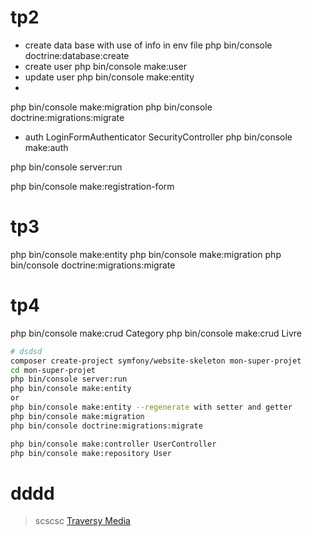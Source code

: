 # tp2
* create data base with use of info in env file
php bin/console doctrine:database:create 
* create user
php bin/console make:user 
* update user
php bin/console make:entity
*
php bin/console make:migration 
php bin/console doctrine:migrations:migrate
* auth LoginFormAuthenticator  SecurityController 
php bin/console make:auth

php bin/console server:run 

php bin/console make:registration-form
# tp3

php bin/console make:entity
php bin/console make:migration
php bin/console doctrine:migrations:migrate
# tp4
php bin/console make:crud Category
php bin/console make:crud Livre

``` bash
# dsdsd
composer create-project symfony/website-skeleton mon-super-projet
cd mon-super-projet
php bin/console server:run
php bin/console make:entity
or
php bin/console make:entity --regenerate with setter and getter
php bin/console make:migration
php bin/console doctrine:migrations:migrate

php bin/console make:controller UserController
php bin/console make:repository User

```

# dddd

> scscsc
[Traversy Media](http://www.traversymedia.com)